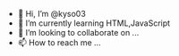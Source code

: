 - 👋 Hi, I’m @kyso03
- 🌱 I’m currently learning HTML,JavaScript
- 💞️ I’m looking to collaborate on ...
- 📫 How to reach me ...

<!---
kyso03/kyso03 is a ✨ special ✨ repository because its `README.md` (this file) appears on your GitHub profile.
You can click the Preview link to take a look at your changes.
--->
